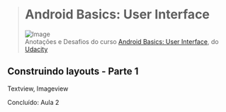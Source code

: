 > # **Android Basics: User Interface**
>
> ![Image](https://profilinator.rishav.dev/skills-assets/android-original-wordmark.svg)  
> Anotações e Desafios do curso [Android Basics: User Interface](https://classroom.udacity.com/courses/ud834), do [Udacity](https://classroom.udacity.com/courses/ud834)

## **Construindo layouts - Parte 1**

Textview, Imageview

Concluído: Aula 2
